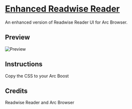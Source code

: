 # [Enhanced Readwise Reader](https://github.com/sodastereo/enhanced-readwise-reader)

An enhanced version of Readwise Reader UI for Arc Browser.

## Preview

![Preview](https://user-images.githubusercontent.com/65195487/177616246-493b8710-e1b6-494b-a41b-76d0a57df2bd.png)

## Instructions

Copy the CSS to your Arc Boost

## Credits

Readwise Reader and Arc Browser
